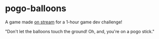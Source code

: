 # pogo-balloons
A game made [on stream](https://www.twitch.tv/videos/1452671370) for a 1-hour game dev challenge!

"Don't let the balloons touch the ground! Oh, and, you're on a pogo stick."
